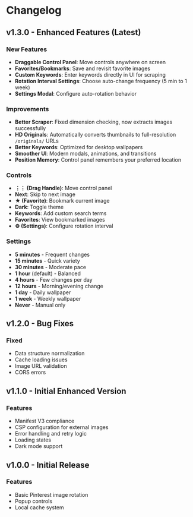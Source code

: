 # Changelog

## v1.3.0 - Enhanced Features (Latest)

### New Features
- **Draggable Control Panel**: Move controls anywhere on screen
- **Favorites/Bookmarks**: Save and revisit favorite images
- **Custom Keywords**: Enter keywords directly in UI for scraping
- **Rotation Interval Settings**: Choose auto-change frequency (5 min to 1 week)
- **Settings Modal**: Configure auto-rotation behavior

### Improvements
- **Better Scraper**: Fixed dimension checking, now extracts images successfully
- **HD Originals**: Automatically converts thumbnails to full-resolution `/originals/` URLs
- **Better Keywords**: Optimized for desktop wallpapers
- **Smoother UI**: Modern modals, animations, and transitions
- **Position Memory**: Control panel remembers your preferred location

### Controls
- **⋮⋮ (Drag Handle)**: Move control panel
- **Next**: Skip to next image
- **★ (Favorite)**: Bookmark current image
- **Dark**: Toggle theme
- **Keywords**: Add custom search terms
- **Favorites**: View bookmarked images
- **⚙ (Settings)**: Configure rotation interval

### Settings
- **5 minutes** - Frequent changes
- **15 minutes** - Quick variety
- **30 minutes** - Moderate pace
- **1 hour** (default) - Balanced
- **4 hours** - Few changes per day
- **12 hours** - Morning/evening change
- **1 day** - Daily wallpaper
- **1 week** - Weekly wallpaper
- **Never** - Manual only

## v1.2.0 - Bug Fixes

### Fixed
- Data structure normalization
- Cache loading issues
- Image URL validation
- CORS errors

## v1.1.0 - Initial Enhanced Version

### Features
- Manifest V3 compliance
- CSP configuration for external images
- Error handling and retry logic
- Loading states
- Dark mode support

## v1.0.0 - Initial Release

### Features
- Basic Pinterest image rotation
- Popup controls
- Local cache system
